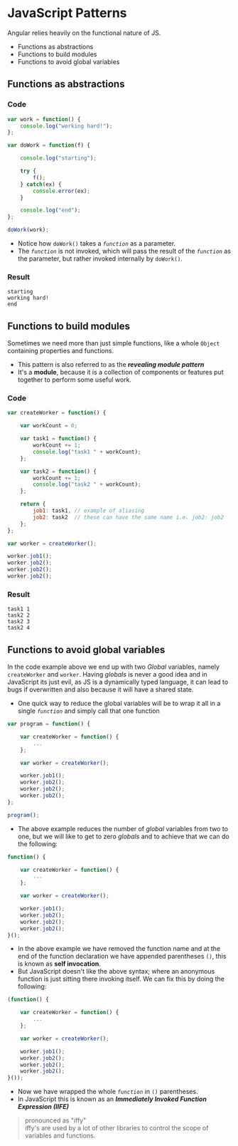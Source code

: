 # JavaScript Patterns

Angular relies heavily on the functional nature of JS.

- Functions as abstractions
- Functions to build modules
- Functions to avoid global variables

## Functions as abstractions

### Code

```javascript
var work = function() {
    console.log("working hard!");
};

var doWork = function(f) {

    console.log("starting");

    try {
        f();
    } catch(ex) {
        console.error(ex);
    }

    console.log("end");
};

doWork(work);
```

- Notice how `doWork()` takes a _`function`_ as a parameter.
- The _`function`_ is not invoked, which will pass the result of the _`function`_ as the parameter, but rather invoked internally by `doWork()`.

### Result

```
starting
working hard!
end
```

## Functions to build modules

Sometimes we need more than just simple functions, like a whole `Object` containing properties and functions.

- This pattern is also referred to as the _**revealing module pattern**_
- It's a **module**, because it is a collection of components or features put together to perform some useful work.

### Code

```javascript
var createWorker = function() {

    var workCount = 0;

    var task1 = function() {
        workCount += 1;
        console.log("task1 " + workCount);
    };

    var task2 = function() {
        workCount += 1;
        console.log("task2 " + workCount);
    };

    return {
        job1: task1, // example of aliasing
        job2: task2  // these can have the same name i.e. job2: job2
    };
};

var worker = createWorker();

worker.job1();
worker.job2();
worker.job2();
worker.job2();
```

### Result

```
task1 1
task2 2
task2 3
task2 4
```

## Functions to avoid global variables

In the code example above we end up with two _Global_ variables, namely `createWorker` and `worker`. Having _globals_ is never a good idea and in JavaScript its just evil, as JS is a dynamically typed language, it can lead to bugs if overwritten and also because it will have a shared state.

- One quick way to reduce the global variables will be to wrap it all in a single _`function`_ and simply call that one function

```javascript
var program = function() {

    var createWorker = function() {
        ...
    };

    var worker = createWorker();

    worker.job1();
    worker.job2();
    worker.job2();
    worker.job2();
};

program();
```

- The above example reduces the number of _global_ variables from two to one, but we will like to get to zero _globals_ and to achieve that we can do the following:

```javascript
function() {

    var createWorker = function() {
        ...
    };

    var worker = createWorker();

    worker.job1();
    worker.job2();
    worker.job2();
    worker.job2();
}();
```

- In the above example we have removed the function name and at the end of the function declaration we have appended parentheses `()`, this is known as **self invocation**.
- But JavaScript doesn't like the above syntax; where an anonymous function is just sitting there invoking itself. We can fix this by doing the following:

```javascript
(function() {

    var createWorker = function() {
        ...
    };

    var worker = createWorker();

    worker.job1();
    worker.job2();
    worker.job2();
    worker.job2();
}());
```

- Now we have wrapped the whole _`function`_ in `()` parentheses.
- In JavaScript this is known as an _**Immediately Invoked Function Expression (IIFE)**_

> pronounced as "iffy"<br>
> iffy's are used by a lot of other libraries to control the scope of variables and functions.

